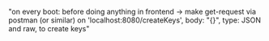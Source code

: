 "on every boot: before doing anything in frontend -> make get-request via postman (or similar) on 'localhost:8080/createKeys', body: "{}", type: JSON and raw, to create keys" 
